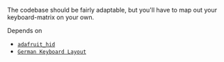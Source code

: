 The codebase should be fairly adaptable, but you'll have to map out your keyboard-matrix on your own.

Depends on
* [`adafruit_hid`](https://circuitpython.org/libraries)
* [`German Keyboard Layout`](https://github.com/Neradoc/Circuitpython_Keyboard_Layouts)